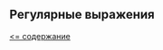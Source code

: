 ## Регулярные выражения



[<= содержание](https://github.com/steklopod/Functions/blob/master/readme.md)